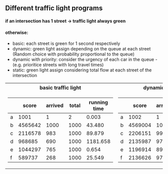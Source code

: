 ## Different traffic light programs
#### if an intersection has 1 street -> traffic light always green
#### otherwise:
- basic: each street is green for 1 second respectively
- dynamic: green light assign depending on the queue at each street (Random choice with probability proportional to the queue)
- dynamic with priority: consider the urgency of each car in the queue - (e.g. prioritice streets with long travel times)
- static: green light assign considering total flow at each street of the intersection


<table>
<tr><th>basic traffic light</th><th>dynamic traffic light</th></tr>
<tr><td>


|   | score   | arrived | total | running time |
|---|---------|----------------|--------------|--------------|
| a | 1001    | 1              | 2            | 0.003        |
| b | 4565642 | 1000           | 1000         | 43.480       |
| c | 2116578 | 983            | 1000         | 89.879       |
| d | 968685  | 690            | 1000         | 1181.658     |
| e | 1044297 | 765            | 1000         | 0.654        |
| f | 589737  | 268            | 1000         | 25.549       |

</td><td>


|   | score   | arrived | total | running time |
|---|---------|----------------|--------------|--------------|
| a | 1002    | 1              | 2            | 0.002        |
| b | 4569004 | 1000           | 1000         | 48.863       |
| c | 2206151 | 999            | 1000         | 75.978       |
| d | 2135987 | 973            | 1000         | 22.087       |
| e | 1196914 | 891            | 1000         | 0.676        |
| f | 2136626 | 974            | 1000         | 23.210       |

</td></tr> </table>
